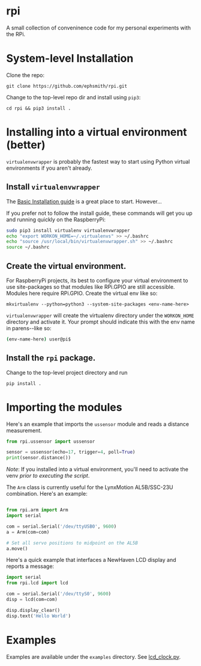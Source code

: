 # rpi
A small collection of conveninence code for my personal experiments with the RPi.
# System-level Installation
Clone the repo:

    git clone https://github.com/ephsmith/rpi.git

Change to the top-level repo dir and install using `pip3`:

    cd rpi && pip3 install .

# Installing into a virtual environment (better)
`virtualenvwrapper` is probably the fastest way to start using Python virtual environments if you aren't already.

## Install `virtualenvwrapper`
The
[Basic Installation guide](http://virtualenvwrapper.readthedocs.io/en/latest/install.html#basic-installation)
is a great place to start. However...

If you prefer not to follow the install guide, these commands will
get you up and running quickly on the RaspberryPi:

~~~ bash
sudo pip3 install virtualenv virtualenvwrapper
echo "export WORKON_HOME=~/.virtualenvs" >> ~/.bashrc
echo "source /usr/local/bin/virtualenvwrapper.sh" >> ~/.bashrc
source ~/.bashrc
~~~

## Create the virtual environment.
For RaspberryPi projects, its best to configure your virtual environment to use site-packages so that modules like RPi.GPIO are still accessible.  Modules here require RPi.GPIO. Create the virtual env like so:

    mkvirtualenv --python=python3 --system-site-packages <env-name-here>

`virtualenvwrapper` will create the virtualenv directory under the
`WORKON_HOME` directory and activate it. Your prompt should indicate
this with the env name in parens--like so:

~~~ bash
(env-name-here) user@pi$
~~~

## Install the `rpi` package.
Change to the top-level project directory and run

    pip install .

# Importing the modules
Here's an example that imports the `ussensor` module and reads a distance measurement.

~~~ python
from rpi.ussensor import ussensor

sensor = ussensor(echo=17, trigger=4, poll=True)
print(sensor.distance())
~~~

*Note*: If you installed into a virtual environment, you'll need to
 activate the venv *prior to executing the script*.

The `Arm` class is currently useful for the LynxMotion AL5B/SSC-23U
combination. Here's an example:

~~~ python

from rpi.arm import Arm
import serial

com = serial.Serial('/dev/ttyUSB0', 9600)
a = Arm(com=com)

# Set all servo positions to midpoint on the AL5B
a.move()
~~~

Here's a quick example that interfaces a NewHaven LCD display and
reports a message:

~~~ python
import serial
from rpi.lcd import lcd

com = serial.Serial('/dev/ttyS0', 9600)
disp = lcd(com=com)

disp.display_clear()
disp.text('Hello World')
~~~

# Examples
Examples are available under the `examples` directory. See [lcd_clock.py](https://github.com/rpi/examples/lcd_clock.py).
